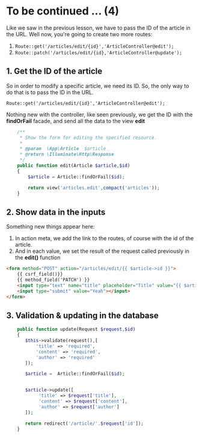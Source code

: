 # To be continued ... (4)

Like we saw in the previous lesson, we have to pass the ID of the article in the URL. Well now, you're going to create two more routes:

1. `Route::get('/articles/edit/{id}','ArticleController@edit');`
2. `Route::patch('/articles/edit/{id},'ArticleController@update');`

## 1. Get the ID of the article

So in order to modify a specific article, we need its ID. So, the only way to do that is to pass the ID in the URL.

`Route::get('/articles/edit/{id}','ArticleController@edit');`

Nothing new with the controller, like seen previously, we get the ID with the **findOrFail** facade, and send all the data to the view **edit**

```php
    /**
     * Show the form for editing the specified resource.
     *
     * @param  \App\Article  $article
     * @return \Illuminate\Http\Response
     */
    public function edit(Article $article,$id)
    {
        $article = Article::findOrFail($id);

        return view('articles.edit',compact('articles'));
    }
```

## 2. Show data in the inputs

Something new things appear here:
1. In action meta, we add the link to the routes, of course with the id of the article.
2. And in each value, we set the result of the request called previously in the **edit()** function

```html
<form method="POST" action="/articles/edit/{{ $article->id }}">
    {{ csrf_field()}}
    {{ method_field('PATCH') }}
    <input type="text" name="title" placeholder="Title" value="{{ $article->title }}">
    <input type="submit" value="Yeah"></input> 
</form>

```

## 3. Validation & updating in the database

```php
    public function update(Request $request,$id)
    {
       $this->validate(request(),[
           'title' => 'required',
           'content' => 'required',
           'author' => 'required'
       ]);

       $article =  Article::findOrFail($id);


       $article->update([
            'title' => $request['title'],
            'content' => $request['content'],
            'author' => $request['author']
       ]);

       return redirect('/article/'.$request['id']);
    }

```